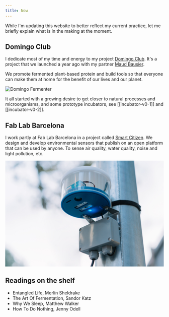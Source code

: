 ```yaml
---
title: Now
---
```


While I'm updating this website to better reflect my current practice, let me briefly explain what is in the making at the moment.

## Domingo Club

I dedicate most of my time and energy to my project [Domingo Club](https://domingoclub.com). It's a project that we launched a year ago with my partner [Maud Bausier](https://maudbausier.com).

We promote fermented plant-based protein and build tools so that everyone can make them at home for the benefit of our lives and our planet.

![Domingo Fermenter](fermenter.jpg:flux)

It all started with a growing desire to get closer to natural processes and microorganisms, and some prototype incubators, see [[incubator-v0-1]] and [[incubator-v0-2]].

## Fab Lab Barcelona

I work partly at Fab Lab Barcelona in a project called [Smart Citizen](https://smartcitizen.me/). We design and develop environmental sensors that publish on an open platform that can be used by anyone. To sense air quality, water quality, noise and light pollution, etc.

![Smart Citizen Kit](smartcitizen.jpg)

## Readings on the shelf

- Entangled Life, Merlin Sheldrake
- The Art Of Fermentation, Sandor Katz
- Why We Sleep, Matthew Walker
- How To Do Nothing, Jenny Odell